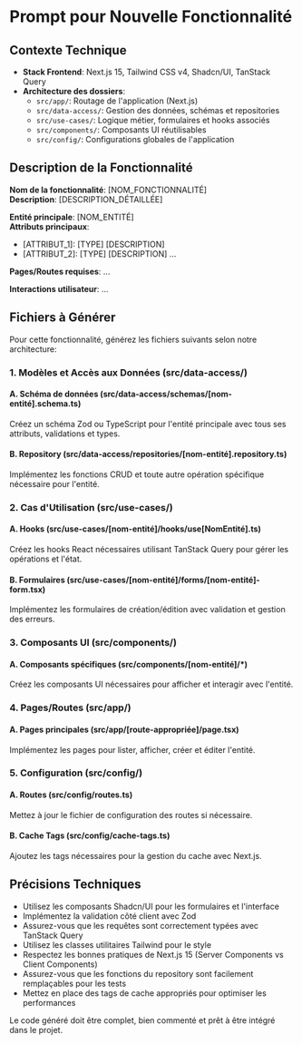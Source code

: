 # Prompt pour Nouvelle Fonctionnalité

## Contexte Technique

- **Stack Frontend**: Next.js 15, Tailwind CSS v4, Shadcn/UI, TanStack Query
- **Architecture des dossiers**:
  - `src/app/`: Routage de l'application (Next.js)
  - `src/data-access/`: Gestion des données, schémas et repositories
  - `src/use-cases/`: Logique métier, formulaires et hooks associés
  - `src/components/`: Composants UI réutilisables
  - `src/config/`: Configurations globales de l'application

## Description de la Fonctionnalité

**Nom de la fonctionnalité**: [NOM_FONCTIONNALITÉ]  
**Description**: [DESCRIPTION_DÉTAILLÉE]

**Entité principale**: [NOM_ENTITÉ]  
**Attributs principaux**:

- [ATTRIBUT_1]: [TYPE] [DESCRIPTION]
- [ATTRIBUT_2]: [TYPE] [DESCRIPTION]
  ...

**Pages/Routes requises**:
...

**Interactions utilisateur**:
...

## Fichiers à Générer

Pour cette fonctionnalité, générez les fichiers suivants selon notre architecture:

### 1. Modèles et Accès aux Données (src/data-access/)

#### A. Schéma de données (src/data-access/schemas/[nom-entité].schema.ts)

Créez un schéma Zod ou TypeScript pour l'entité principale avec tous ses attributs, validations et types.

#### B. Repository (src/data-access/repositories/[nom-entité].repository.ts)

Implémentez les fonctions CRUD et toute autre opération spécifique nécessaire pour l'entité.

### 2. Cas d'Utilisation (src/use-cases/)

#### A. Hooks (src/use-cases/[nom-entité]/hooks/use[NomEntité].ts)

Créez les hooks React nécessaires utilisant TanStack Query pour gérer les opérations et l'état.

#### B. Formulaires (src/use-cases/[nom-entité]/forms/[nom-entité]-form.tsx)

Implémentez les formulaires de création/édition avec validation et gestion des erreurs.

### 3. Composants UI (src/components/)

#### A. Composants spécifiques (src/components/[nom-entité]/\*)

Créez les composants UI nécessaires pour afficher et interagir avec l'entité.

### 4. Pages/Routes (src/app/)

#### A. Pages principales (src/app/[route-appropriée]/page.tsx)

Implémentez les pages pour lister, afficher, créer et éditer l'entité.

### 5. Configuration (src/config/)

#### A. Routes (src/config/routes.ts)

Mettez à jour le fichier de configuration des routes si nécessaire.

#### B. Cache Tags (src/config/cache-tags.ts)

Ajoutez les tags nécessaires pour la gestion du cache avec Next.js.

## Précisions Techniques

- Utilisez les composants Shadcn/UI pour les formulaires et l'interface
- Implémentez la validation côté client avec Zod
- Assurez-vous que les requêtes sont correctement typées avec TanStack Query
- Utilisez les classes utilitaires Tailwind pour le style
- Respectez les bonnes pratiques de Next.js 15 (Server Components vs Client Components)
- Assurez-vous que les fonctions du repository sont facilement remplaçables pour les tests
- Mettez en place des tags de cache appropriés pour optimiser les performances

Le code généré doit être complet, bien commenté et prêt à être intégré dans le projet.
